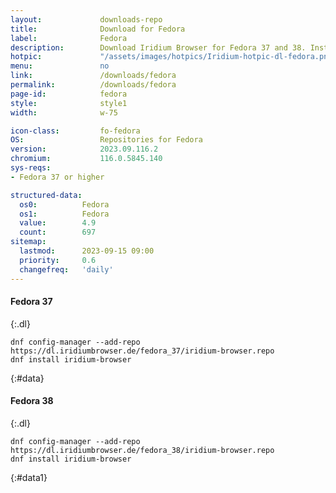 ```yaml
---
layout:				downloads-repo
title:				Download for Fedora
label:				Fedora
description:		Download Iridium Browser for Fedora 37 and 38. Install package from repository using the command line.
hotpic:				"/assets/images/hotpics/Iridium-hotpic-dl-fedora.png"
menu:				no
link:				/downloads/fedora
permalink:			/downloads/fedora
page-id:			fedora
style:				style1
width:				w-75

icon-class:			fo-fedora
OS: 				Repositories for Fedora
version:			2023.09.116.2
chromium:			116.0.5845.140
sys-reqs:
- Fedora 37 or higher

structured-data:
  os0:			Fedora
  os1:			Fedora
  value:		4.9
  count:		697
sitemap:
  lastmod:		2023-09-15 09:00
  priority:		0.6
  changefreq:	'daily'
---
```


#### Fedora 37 #
{:.dl}

	dnf config-manager --add-repo https://dl.iridiumbrowser.de/fedora_37/iridium-browser.repo
	dnf install iridium-browser
{:#data}

#### Fedora 38 #
{:.dl}

	dnf config-manager --add-repo https://dl.iridiumbrowser.de/fedora_38/iridium-browser.repo
	dnf install iridium-browser
{:#data1}
